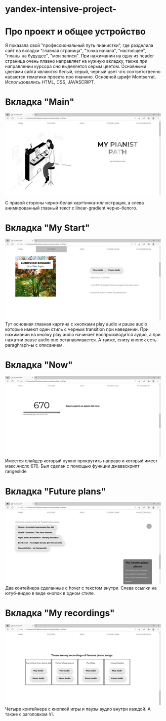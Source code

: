 # yandex-intensive-project-

# Про проект и общее устройство

Я показала свой "профессиональный путь пианистки", где разделила сайт на вкладки "главная страница", "точка начала", "настоящее", "планы на будущее", "мои записи". При нажимании на одну из header страница очень плавно направляет на нужную вкладку, также при направлении курсора оно выделяется серым цветом. Основными цветами сайта являются белый, серый, черный цвет что соответственно касаются тематики проекта про пианино. Основной шрифт Montserrat. Использовались HTML, CSS, JAVASCRIPT.

# Вкладка "Main"
![alt text](https://github.com/oluoss/yandex-intensive-project-/blob/main/screenshots/main.jpeg?raw=true)

С правой стороны черно-белая карттинка-иллюстрация, a слева анимированный главный текст с linear-gradient черно-белого.

# Вкладка "My Start"
![alt text](https://github.com/oluoss/yandex-intensive-project-/blob/main/screenshots/start.jpeg?raw=true)
Тут основная главная картина с кнопками play audio и pause audio которые имеют один стиль с черным transition при наведении. При нажимании на кнопку play audio начинает воспроизводится аудио, а при нажатии pause audio оно останавливается. А также, снизу кнопок есть paraghraph-ы с описанием.

# Вкладка "Now"
![alt text](https://github.com/oluoss/yandex-intensive-project-/blob/main/screenshots/now.jpeg?raw=true)
Имеется слайдер который нужно прокрутить направо и который имеет макс.число 670. Был сделан с помощью функции джаваскрипт rangeslide

# Вкладка "Future plans"
![alt text](https://github.com/oluoss/yandex-intensive-project-/blob/main/screenshots/my%20plans.jpeg?raw=true)
Два контейнера сделанные с hover с текстом внутри. Слева ссылки на ютуб-видео в виде кнопок в одном стиле.

# Вкладка "My recordings"
![alt text](https://github.com/oluoss/yandex-intensive-project-/blob/main/screenshots/my%20recordings.jpeg?raw=true)
Четыре контейнера с кнопкой игры и паузы аудио внутри каждой. А также с заголовком h1.
